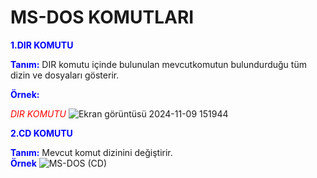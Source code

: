  #  MS-DOS KOMUTLARI

__<span style="color:blue">1.DIR KOMUTU__  

__<span style="color:blue">Tanım:__ DIR komutu içinde bulunulan mevcutkomutun bulundurduğu tüm dizin ve dosyaları gösterir.  

__<span style="color:blue">Örnek:__ 

_<span style="color:red ">DIR KOMUTU_
![Ekran görüntüsü 2024-11-09 151944](https://github.com/user-attachments/assets/4edf12b3-1631-42d3-8b6e-8842946ae05f)  

__<span style="color:blue">2.CD KOMUTU__  

__<span style="color:blue">Tanım:__ Mevcut komut dizinini değiştirir.  
 __<span style="color:blue">Örnek__ ![MS-DOS (CD)](https://github.com/user-attachments/assets/38261557-79cb-4d60-98e3-87c1a3336fa9)

